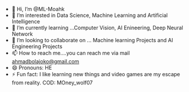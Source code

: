 - 👋 Hi, I’m @ML-Moahk
- 👀 I’m interested in Data Science, Machine Learning and Artificial Intelligence
- 🌱 I’m currently learning ...Computer Vision, AI Enineering, Deep Neural Network
- 💞️ I’m looking to collaborate on ... Machine learning Projects and AI Engineering Projects 
- 📫 How to reach me....you can reach me via mail ahmadbolajoko@gmail.com 
- 😄 Pronouns: HE
- ⚡ Fun fact: I like learning new things and video games are my escape from reality. COD: MOney_wolf07

<!---
ML-Moahk/ML-Moahk is a ✨ special ✨ repository because its `README.md` (this file) appears on your GitHub profile.
You can click the Preview link to take a look at your changes.
--->
